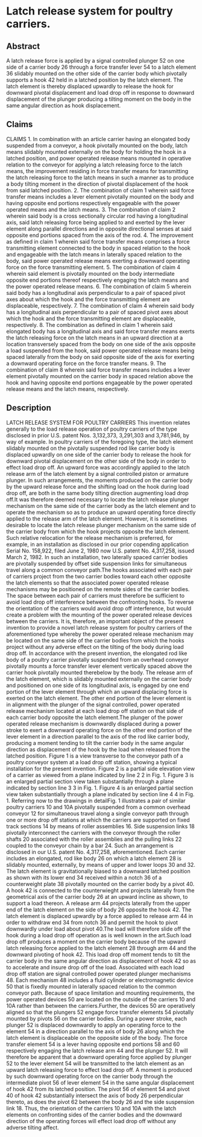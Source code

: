 # Latch release system for poultry carriers.

## Abstract
A latch release force is applied by a signal controlled plunger 52 on one side of a carrier body 26 through a force transfer lever 54 to a latch element 36 slidably mounted on the other side of the carrier body which pivotally supports a hook 42 held in a latched position by the latch element. The latch element is thereby displaced upwardly to release the hook for downward pivotal displacement and load drop off in response to downward displacement of the plunger producing a tilting moment on the body in the same angular direction as hook displacement.

## Claims
CLAIMS 1. In combination with an article carrier having an elongated body suspended from a conveyor, a hook pivotally mounted on the body, latch means slidably mounted externally on the body for holding the hook in a latched position, and power operated release means mounted in operative relation to the conveyor for applying a latch releasing force to the latch means, the improvement residing in force transfer means for transmitting the latch releasing force to the latch means in such a manner as to produce a body tilting moment in the direction of pivotal displacement of the hook from said latched position. 2. The combination of claim 1 wherein said force transfer means includes a lever element pivotally mounted on the body and having opposite end portions respectively engageable with the power operated means and the latch means. 3. The combination of claim 2 wherein said body is a cross sectionally circular rod having a longitudinal axis, said latch releasing force being applied to and exerted by the lever element along parallel directions and in opposite directional senses at said opposite end portions spaced from the axis of the rod. 4. The improvement as defined in claim 1 wherein said force transfer means comprises a force transmitting element connected to the body in spaced relation to the hook and engageable with the latch means in laterally spaced relation to the body, said power operated release means exerting a downward operating force on the force transmitting element. 5. The combination of claim 4 wherein said element is pivotally mounted on the body intermediate opposite end portions thereof respectively engaging the latch means and the power operated release means. 6. The combination of claim 5 wherein said body has a longitudinal axis perpendicular to a pair of spaced pivot axes about which the hook and the force transmitting element are displaceable, respectively. 7. The combination of claim 4 wherein said body has a longitudinal axis perpendicular to a pair of spaced pivot axes about which the hook and the force transmitting element are displaceable, respectively. 8. The combination as defined in claim 1 wherein said elongated body has a longitudinal axis and said force transfer means exerts the latch releasing force on the latch means in an upward direction at a location transversely spaced from the body on one side of the axis opposite a load suspended from the hook, said power operated release means being spaced laterally from the body on said opposite side of the axis for exerting a downward operating force on the force transfer means. 9. The combination of claim 8 wherein said force transfer means includes a lever element pivotally mounted on the carrier body in spaced relation above the hook and having opposite end portions engageable by the power operated release means and the latch means, respectively.

## Description
LATCH RELEASE SYSTEM FOR POULTRY CARRIERS This invention relates generally to the load release operation of poultry carriers of the type disclosed in prior U.S. patent Nos. 3,132,373, 3,291,303 and 3,781,946, by way of example. In poultry carriers of the foregoing type, the latch element slidably mounted on the pivotally suspended rod like carrier body is displaced upwardly on one side of the carrier body to release the hook for downward pivotal displacement on the other side of the body in order to effect load drop off. An upward force was accordingly applied to the latch release arm of the latch element by a signal controlled piston or armature plunger. In such arrangements, the moments produced on the carrier body by the upward release force and the shifting load on the hook during load drop off, are both in the same body tilting direction augmenting load drop off.It was therefore deemed necessary to locate the latch release plunger mechanism on the same side of the carrier body as the latch element and to operate the mechanism so as to produce an upward operating force directly applied to the release arm of the latch element. However, it is sometimes desirable to locate the latch release plunger mechanism on the same side of the carrier body from which the hook projects opposite the latch element. Such relative relocation for the release mechanism is preferred, for example, in an installation as disclosed in our prior copending application Serial No. 158,922, filed June 2, 1980 now U.S. patent No. 4,317,258, issued March 2, 1982. In such an installation, two laterally spaced carrier bodies are pivotally suspended by offset side suspension links for simultaneous travel along a common conveyor path.The hooks associated with each pair of carriers project from the two carrier bodies toward each other opposite the latch elements so that the associated power operated release mechanisms may be positioned on the remote sides of the carrier bodies. The space between each pair of carriers must therefore be sufficient to avoid load drop off interference between the confronting hooks. To reverse the orientation of the carriers would avoid drop off interference, but would create a problem with the mounting of the power operated release devices between the carriers. It is, therefore, an important object of the present invention to provide a novel latch release system for poultry carriers of the aforementioned type whereby the power operated release mechanism may be located on the same side of the carrier bodies from which the hooks project without any adverse effect on the tilting of the body during load drop off. In accordance with the present invention, the elongated rod like body of a poultry carrier pivotally suspended from an overhead conveyor pivotally mounts a force transfer lever element vertically spaced above the carrier hook pivotally mounted therebelow by the body. The release arm of the latch element, which is slidably mounted externally on the carrier body and positioned on one side of its longitudinal axis, is engaged by one end portion of the lever element through which an upward displacing force is exerted on the latch element. The other end portion of the lever element is in alignment with the plunger of the signal controlled, power operated release mechanism located at each load drop off station on that side of each carrier body opposite the latch element.The plunger of the power operated release mechanism is downwardly displaced during a power stroke to exert a downward operating force on the other end portion of the lever element in a direction parallel to the axis of the rod like carrier body, producing a moment tending to tilt the carrier body in the same angular direction as displacement of the hook by the load when released from the latched position. Figure 1 is a view transverse to the conveyor path of a poultry conveyor system at a load drop off station, showing a typical installation for the present invention. Figure 2 is a partial side elevation view of a carrier as viewed from a plane indicated by line 2 2 in Fig. 1. Figure 3 is an enlarged partial section view taken substantially through a plane indicated by section line 3 3 in Fig. 1. Figure 4 is an enlarged partial section view taken substantially through a plane indicated by section line 4 4 in Fig. 1. Referring now to the drawings in detailFig. 1 illustrates a pair of similar poultry carriers 10 and 10A pivotally suspended from a common overhead conveyor 12 for simultaneous travel along a single conveyor path through one or more drop off stations at which the carriers are supported on fixed track sections 14 by means of roller assemblies 16. Side suspension links 18 pivotally interconnect the carriers with the conveyor through the roller shafts 20 associated with the roller assemblies and the pulling links 22 coupled to the conveyor chain by a bar 24. Such an arrangement is disclosed in our U.S. patent No. 4,317,258, aforementioned. Each carrier includes an elongated, rod like body 26 on which a latch element 28 is slidably mounted, externally, by means of upper and lower loops 30 and 32. The latch element is gravitationally biased to a downward latched position as shown with its lower end 34 received within a notch 36 of a counterweight plate 38 pivotally mounted on the carrier body by a pivot 40. A hook 42 is connected to the counterwieght and projects laterally from the geometrical axis of the carrier body 26 at an upward incline as shown, to support a load thereon. A release arm 44 projects laterally from the upper end of the latch element on the side of body 26 opposite the hook 42. The latch element is displaced upwardly by a force applied to release arm 44 in order to withdraw end 34 from notch 36 and permit the hook to pivot downwardly under load about pivot 40.The load will therefore slide off the hook during a load drop off operation as is well known in the art.Such load drop off produces a moment on the carrier body because of the upward latch releasing force applied to the latch element 28 through arm 44 and the downward pivoting of hook 42. This load drop off moment tends to tilt the carrier body in the same angular direction as displacement of hook 42 so as to accelerate and insure drop off of the load. Associated with each load drop off station are signal controlled power operated plunger mechanisms 48. Each mechanism 48 includes a fluid cylinder or electromagnetic device 50 that is fixedly mounted in laterally spaced relation to the common conveyor path. Because of space limitation and mounting requirements, the power operated devices 50 are located on the outside of the carriers 10 and 10A rather than between the carriers.Further, the devices 50 are operatively aligned so that the plungers 52 engage force transfer elements 54 pivotally mounted by pivots 56 on the carrier bodies. During a power stroke, each plunger 52 is displaced downwardly to apply an operating force to the element 54 in a direction parallel to the axis of body 26 along which the latch element is displaceable on the opposite side of the body. The force transfer element 54 is a lever having opposite end portions 58 and 60 respectively engaging the latch release arm 44 and the plunger 52. It will therefore be apparent that a downward operating force applied by plunger 52 to the lever element 54 will be transmitted to the latch element as an upward latch releasing force to effect load drop off. A moment is produced by such downward operating force on the carrier body through the intermediate pivot 56 of lever element 54 in the same angular displacement of hook 42 from its latched position. The pivot 56 of element 54 and pivot 40 of hook 42 substantially intersect the axis of body 26 perpendicular thereto, as does the pivot 62 between the body 26 and the side suspension link 18. Thus, the orientation of the carriers 10 and 10A with the latch elements on confronting sides of the carrier bodies and the downward direction of the operating forces will effect load drop off without any adverse tilting affect.